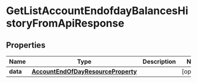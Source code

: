 

# GetListAccountEndofdayBalancesHistoryFromApiResponse


## Properties

| Name | Type | Description | Notes |
|------------ | ------------- | ------------- | -------------|
|**data** | [**AccountEndOfDayResourceProperty**](AccountEndOfDayResourceProperty.md) |  |  [optional] |



